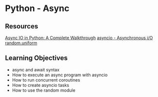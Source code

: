 # Python - Async
## Resources
[Async IO in Python: A Complete Walkthrough](https://realpython.com/async-io-python/)
[asyncio - Asynchronous i/O](https://docs.python.org/3/library/asyncio.html)
[random.uniform](https://docs.python.org/3/library/random.html#random.uniform)

## Learning Objectives
* async and await syntax
* How to execute an async program with asyncio
* How to run concurrent coroutines
* How to create asyncio tasks
* How to use the random module